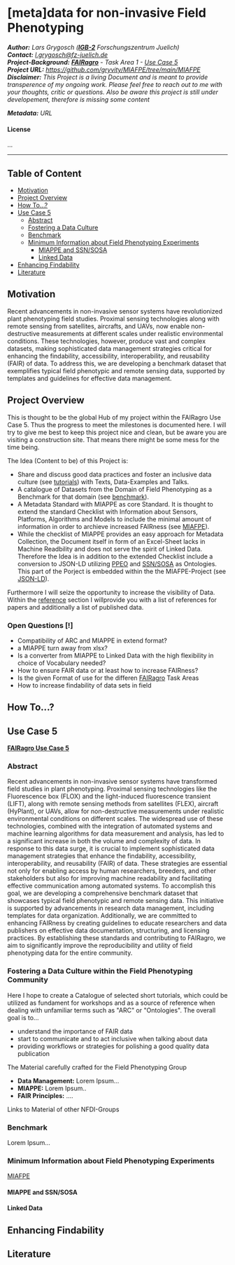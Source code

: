 # [meta]data for non-invasive Field Phenotyping

***Author:** Lars Grygosch ([**IGB-2**](https://www.fz-juelich.de/en/ibg/ibg-2) Forschungszentrum Juelich)\
**Contact:** l.grygosch@fz-juelich.de\
**Project-Background:** [**FAIRagro**](https://fairagro.net/) - Task Area 1 - [Use Case 5](https://fairagro.net/mitmachen/unsere-use-cases/use-case-5/)\
**Project URL:** https://github.com/gryvity/MIAFPE/tree/main/MIAFPE \
**Disclaimer:** This Project is a living Document and is meant to provide transperence of my ongoing work. Please feel free to reach out to me with your thoughts, critic or questions. Also be aware this project is still under developement, therefore is missing some content*

***Metadata:** URL*

#### License    

...      


---

## Table of Content

- [Motivation](#motivation)
- [Project Overview](#project-overview)
- [How To...?](#how-to)
- [Use Case 5](#use-case-5)
    - [Abstract](#abstract)
    - [Fostering a Data Culture](#fostering-a-data-culture-within-the-field-phenotyping-community)
    - [Benchmark](#benchmark)
    - [Minimum Information about Field Phenotyping Experiments](#minimum-information-about-field-phenotyping-experiments)
        - [MIAPPE and SSN/SOSA](#miappe-and-ssnsosa)
        - [Linked Data](#linked-data)
- [Enhancing Findability](#enhancing-findability)
- [Literature](#literature)


## Motivation
Recent advancements in non-invasive sensor systems have revolutionized plant phenotyping field studies. Proximal sensing technologies along
with remote sensing from satellites, aircrafts, and UAVs, now enable non-destructive measurements at different scales under realistic
environmental conditions. These technologies, however, produce vast and complex datasets, making sophisticated data management strategies
critical for enhancing the findability, accessibility, interoperability, and reusability (FAIR) of data. To address this, we are developing a benchmark
dataset that exemplifies typical field phenotypic and remote sensing data, supported by templates and guidelines for effective data management.


## Project Overview

This is thought to be the global Hub of my project within the FAIRagro Use Case 5. Thus the progress to meet the milestones is documented here. I will try to give me best to keep this project nice and clean, but be aware you are visiting a construction site. That means there might be some mess for the time being.

The Idea (Content to be) of this Project is:
- Share and discuss good data practices and foster an inclusive data culture (see [tutorials](tutorials/)) with Texts, Data-Examples and Talks.
- A catalogue of Datasets from the Domain of Field Phenotyping as a Benchmark for that domain (see [benchmark](benchmark/)).
- A Metadata Standard with MIAPPE as core Standard. It is thought to extend the standard Checklist with Information about Sensors, Platforms, Algorithms and Models to include the minimal amount of information in order to archieve increased FAIRness (see [MIAFPE](MIAFPE/)).
- While the checklist of MIAPPE provides an easy approach for Metadata Collection, the Document itself in form of an Excel-Sheet lacks in Machine Readbility and does not serve the spirit of Linked Data. Therefore the Idea is in addition to the extended Checklist include a conversion to JSON-LD utilizing [PPEO](https://agroportal.lirmm.fr/ontologies/PPEO) and [SSN/SOSA](https://www.w3.org/TR/vocab-ssn/) as Ontologies. This part of the Porject is embedded within the the MIAFPE-Project (see [JSON-LD](MIAFPE\JSON_LD)).

Furthermore I will seize the opportunity to increase the visibility of Data. Within the [reference](references/) section I willprovide you with a list of references for papers and additionally a list of published data.

### Open Questions [!]

- Compatibility of ARC and MIAPPE in extend format?
- a MIAPPE turn away from xlsx?
- Is a converter from MIAPPE to Linked Data with the high flexibility in choice of Vocabulary needed?
- How to ensure FAIR data or at least how to increase FAIRness?
- Is the given Format of use for the differen [FAIRagro](https://fairagro.net/ueber-uns/unsere-task-areas/) Task Areas
- How to increase findability of data sets in field

## How To...?





## Use Case 5

[**FAIRagro Use Case 5**](https://fairagro.net/mitmachen/unsere-use-cases/use-case-5/) 


### Abstract

Recent advancements in non-invasive sensor systems have transformed field studies in plant phenotyping. Proximal sensing technologies like the Fluorescence box (FLOX) and the light-induced fluorescence transient (LIFT), along with remote sensing methods from satellites (FLEX), aircraft (HyPlant), or UAVs, allow for non-destructive measurements under realistic environmental conditions on different scales. The widespread use of these technologies, combined with the integration of automated systems and machine learning algorithms for data measurement and analysis, has led to a significant increase in both the volume and complexity of data. In response to this data surge, it is crucial to implement sophisticated data management strategies that enhance the findability, accessibility, interoperability, and reusability (FAIR) of data. These strategies are essential not only for enabling access by human researchers, breeders, and other stakeholders but also for improving machine readability and facilitating effective communication among automated systems. To accomplish this goal, we are developing a comprehensive benchmark dataset that showcases typical field phenotypic and remote sensing data. This initiative is supported by advancements in research data management, including templates for data organization. Additionally, we are committed to enhancing FAIRness by creating guidelines to educate researchers and data publishers on effective data documentation, structuring, and licensing practices. By establishing these standards and contributing to FAIRagro, we aim to significantly improve the reproducibility and utility of field phenotyping data for the entire community.



### Fostering a Data Culture within the Field Phenotyping Community

Here I hope to create a Catalogue of selected short tutorials, which could be utilized as fundament for workshops and as a source of reference when dealing with unfamiliar terms such as "ARC" or "Ontologies". The overall goal is to...

- understand the importance of FAIR data
- start to communicate and to act inclusive when talking about data
- providing workflows or strategies for polishing a good quality data publication


The Material carefully crafted for the Field Phenotyping Group

- **Data Management:** Lorem Ipsum...
- **MIAPPE:** Lorem Ipsum..
- **FAIR Principles:** ....

Links to Material of other NFDI-Groups



### Benchmark

Lorem Ipsum...


### Minimum Information about Field Phenotyping Experiments

[MIAFPE](MIAFPE\README.md)

#### MIAPPE and SSN/SOSA

#### Linked Data


## Enhancing Findability

## Literature

